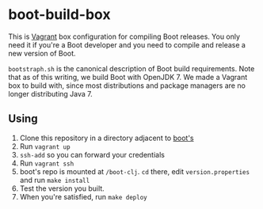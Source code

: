 # boot-build-box

This is [Vagrant][vagrant] box configuration for compiling Boot releases. You
only need it if you're a Boot developer and you need to compile and release a
new version of Boot.

`bootstraph.sh` is the canonical description of Boot build requirements. Note
that as of this writing, we build Boot with OpenJDK 7. We made a Vagrant box to
build with, since most distributions and package managers are no longer
distributing Java 7.

## Using

1. Clone this repository in a directory adjacent to [boot's][boot]
1. Run `vagrant up`
1. `ssh-add` so you can forward your credentials
1. Run `vagrant ssh`
1. boot's repo is mounted at `/boot-clj`. `cd` there, edit `version.properties` and run `make install`
1. Test the version you built.
1. When you're satisfied, run `make deploy`

[vagrant]: https://www.vagrantup.com/
[boot]: https://github.com/boot-clj/boot
